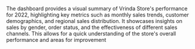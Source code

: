 The dashboard provides a visual summary of Vrinda Store's performance for 2022, highlighting key metrics such as monthly sales trends, customer demographics, and regional sales distribution. It showcases insights on sales by gender, order status, and the effectiveness of different sales channels. This allows for a quick understanding of the store's overall performance and areas for improvement
